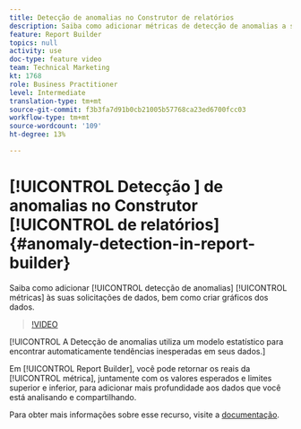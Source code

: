 ```yaml
---
title: Detecção de anomalias no Construtor de relatórios
description: Saiba como adicionar métricas de detecção de anomalias a suas solicitações de dados, bem como criar gráficos aos dados.
feature: Report Builder
topics: null
activity: use
doc-type: feature video
team: Technical Marketing
kt: 1768
role: Business Practitioner
level: Intermediate
translation-type: tm+mt
source-git-commit: f3b3fa7d91b0cb21005b57768ca23ed6700fcc03
workflow-type: tm+mt
source-wordcount: '109'
ht-degree: 13%

---
```



# [!UICONTROL Detecção ] de anomalias no Construtor  [!UICONTROL de relatórios] {#anomaly-detection-in-report-builder}

Saiba como adicionar [!UICONTROL detecção de anomalias] [!UICONTROL métricas] às suas solicitações de dados, bem como criar gráficos dos dados.

>[!VIDEO](https://video.tv.adobe.com/v/23543/?quality=12)

[!UICONTROL A Detecção de anomalias utiliza um modelo estatístico para encontrar automaticamente tendências inesperadas em seus dados.]

Em [!UICONTROL Report Builder], você pode retornar os reais da [!UICONTROL métrica], juntamente com os valores esperados e limites superior e inferior, para adicionar mais profundidade aos dados que você está analisando e compartilhando.

Para obter mais informações sobre esse recurso, visite a [documentação](https://marketing.adobe.com/resources/help/en_US/arb/anomaly_detection.html).
